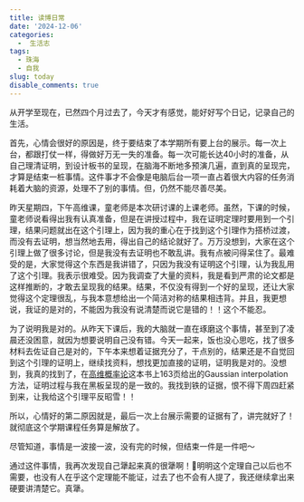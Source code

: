 ```yaml
---
title: 读博日常
date: '2024-12-06'
categories:
  -  生活志
tags:
  - 珠海
  - 自我
slug: today
disable_comments: true
---
```




从开学至现在，已然四个月过去了，今天才有感觉，能好好写个日记，记录自己的生活。

首先，心情会很好的原因是，终于要结束了本学期所有要上台的展示。每一次上台，都跟打仗一样，得做好万无一失的准备。每一次可能长达40小时的准备，从自己理清证明，到设计板书的呈现，在脑海不断地多预演几遍，直到真的呈现完，才算是结束一桩事情。这件事才不会像是电脑后台一项一直占着很大内容的任务消耗着大脑的资源，处理不了别的事情。但，仍然不能尽善尽美。

昨天星期四，下午高维课，童老师是本次研讨课的上课老师。虽然，下课的时候，童老师说看得出我有认真准备，但是在讲授过程中，我在证明定理时要用到一个引理，结果问题就出在这个引理上，因为我的重心在于找到这个引理作为搭桥过渡，而没有去证明，想当然地去用，得出自己的结论就好了。万万没想到，大家在这个引理上做了很多讨论，但是我没有去证明也不敢乱讲。我有点被问得呆住了。最难受的是，大家觉得这个东西是我讲错了，只因为我没有证明这个引理，认为我乱用了这个引理。我表示很难受。因为我调查了大量的资料，我是看到严肃的论文都是这样推断的，才敢去呈现我的结果。结果，不仅没有得到一个好的呈现，还让大家觉得这个定理很乱，与我本意想给出一个简洁对称的结果相违背。并且，我更想说，我证的是对的，不能因为我没有说清楚而说它是错的！！这个不能忍。

为了说明我是对的。从昨天下课后，我的大脑就一直在琢磨这个事情，甚至到了凌晨还没困意，就因为想要说明自己没有错。今天一起来，饭也没心思吃，找了很多材料去佐证自己是对的，下午本来想着证据充分了，干点别的，结果还是不自觉回到这个引理的证明上，继续找资料，想找更加直接的证明，证明我是对的。没想到，我真的找到了，在[高维概率论](https://www.math.uci.edu/~rvershyn/papers/HDP-book/HDP-book.pdf)这本书上163页给出的Gaussian interpolation方法，证明过程与我在黑板呈现的是一致的。我找到铁的证据，恨不得下周四赶紧到来，让我给这个引理平反昭雪！！

所以，心情好的第二原因就是，最后一次上台展示需要的证据有了，讲完就好了！就彻底这个学期课程任务算是解放了。

尽管知道，事情是一波接一波，没有完的时候，但结束一件是一件吧～

通过这件事情，我再次发现自己犟起来真的很犟啊！🤦明明这个定理自己以后也不需要，也没有人在乎这个定理能不能证，过去了也不会有人提了，我还继续拿出来硬要讲清楚它。真犟。
